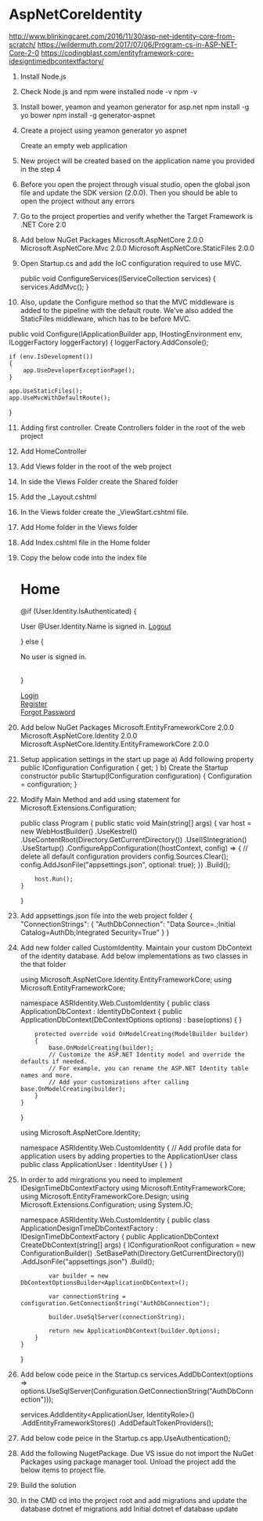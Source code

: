# AspNetCoreIdentity

http://www.blinkingcaret.com/2016/11/30/asp-net-identity-core-from-scratch/
https://wildermuth.com/2017/07/06/Program-cs-in-ASP-NET-Core-2-0
https://codingblast.com/entityframework-core-idesigntimedbcontextfactory/

1) Install Node.js

2) Check Node.js and npm were installed
	node -v
	npm -v
	
3) Install bower, yeamon and yeamon generator for asp.net
	npm install -g yo bower
	npm install -g generator-aspnet
	
4) Create a project using yeamon generator
	yo aspnet
	
	Create an empty web application
	
5) New project will be created based on the application name you provided in the step 4

6) Before you open the project through visual studio, open the global.json file and update the SDK version (2.0.0). Then you should be able to open the project without any errors

7) Go to the project properties and verify whether the Target Framework is .NET Core 2.0

8) Add below NuGet Packages
	Microsoft.AspNetCore 2.0.0
	Microsoft.AspNetCore.Mvc 2.0.0
	Microsoft.AspNetCore.StaticFiles 2.0.0

9) Open Startup.cs and add the IoC configuration required to use MVC.

    public void ConfigureServices(IServiceCollection services)
    {
        services.AddMvc();
    }

10) Also, update the Configure method so that the MVC middleware is added to the pipeline with the default route. We’ve also added the StaticFiles middleware, which has to be before MVC.

public void Configure(IApplicationBuilder app, IHostingEnvironment env, ILoggerFactory loggerFactory)
{
    loggerFactory.AddConsole();

    if (env.IsDevelopment())
    {
        app.UseDeveloperExceptionPage();
    }

    app.UseStaticFiles();
    app.UseMvcWithDefaultRoute();
}

11) Adding first controller. Create Controllers folder in the root of the web project

12) Add HomeController

13) Add Views folder in the root of the web project

14) In side the Views Folder create the Shared folder

15) Add the _Layout.cshtml

16) In the Views folder create the _ViewStart.cshtml file.

17) Add Home folder in the Views folder

18) Add Index.cshtml file in the Home folder

19) Copy the below code into the index file

	<h1>Home</h1>

	@if (User.Identity.IsAuthenticated) 
	{
		<p>User @User.Identity.Name is signed in. <a href="/Account/Logout">Logout</a> </p>

	} 
	else 
	{
		<p>No user is signed in.</p>    
	}
	<div>
		<a href="/Account/Login">Login</a>
	</div>
	<div>
		<a href="/Account/Register">Register</a>
	</div>
	<div>
		<a href="/Account/ForgotPassword">Forgot Password</a>
	</div>    

20) Add below NuGet Packages
	Microsoft.EntityFrameworkCore 2.0.0
	Microsoft.AspNetCore.Identity 2.0.0
	Microsoft.AspNetCore.Identity.EntityFrameworkCore 2.0.0
	
21) Setup application settings in the start up page
	a) Add following property
		public IConfiguration Configuration { get; }
	b) Create the Startup constructor
		public Startup(IConfiguration configuration)
        {
            Configuration = configuration;
        }
	
22) Modify Main Method and add using statement for Microsoft.Extensions.Configuration;
	
	public class Program
    {
        public static void Main(string[] args)
        {
            var host = new WebHostBuilder()
                .UseKestrel()
                .UseContentRoot(Directory.GetCurrentDirectory())
                .UseIISIntegration()
                .UseStartup<Startup>()
                .ConfigureAppConfiguration((hostContext, config) =>
                {
                    // delete all default configuration providers
                    config.Sources.Clear();
                    config.AddJsonFile("appsettings.json", optional: true);
                })
                .Build();

            host.Run();
        }
    }

23) Add appsettings.json file into the web project folder
	{
		"ConnectionStrings": {
			"AuthDbConnection": "Data Source=.;Initial Catalog=AuthDb;Integrated Security=True"
		}
	}
	

	
24) Add new folder called CustomIdentity. Maintain your custom DbContext of the identity database. Add below implementations as two classes in the that folder
	
	using Microsoft.AspNetCore.Identity.EntityFrameworkCore;
	using Microsoft.EntityFrameworkCore;

	namespace ASRIdentity.Web.CustomIdentity
	{
		public class ApplicationDbContext : IdentityDbContext<ApplicationUser>
		{
			public ApplicationDbContext(DbContextOptions<ApplicationDbContext> options)
				: base(options)
			{
			}

			protected override void OnModelCreating(ModelBuilder builder)
			{
				base.OnModelCreating(builder);
				// Customize the ASP.NET Identity model and override the defaults if needed.
				// For example, you can rename the ASP.NET Identity table names and more.
				// Add your customizations after calling base.OnModelCreating(builder);
			}
		}
	}

	using Microsoft.AspNetCore.Identity;

	namespace ASRIdentity.Web.CustomIdentity
	{
		// Add profile data for application users by adding properties to the ApplicationUser class
		public class ApplicationUser : IdentityUser
		{
		}
	}

25) In order to add mirgrations you need to implement IDesignTimeDbContextFactory
	using Microsoft.EntityFrameworkCore;
	using Microsoft.EntityFrameworkCore.Design;
	using Microsoft.Extensions.Configuration;
	using System.IO;

	namespace ASRIdentity.Web.CustomIdentity
	{
		public class ApplicationDesignTimeDbContextFactory : IDesignTimeDbContextFactory<ApplicationDbContext>
		{
			public ApplicationDbContext CreateDbContext(string[] args)
			{
				IConfigurationRoot configuration = new ConfigurationBuilder()
				.SetBasePath(Directory.GetCurrentDirectory())
				.AddJsonFile("appsettings.json")
				.Build();

				var builder = new DbContextOptionsBuilder<ApplicationDbContext>();

				var connectionString = configuration.GetConnectionString("AuthDbConnection");

				builder.UseSqlServer(connectionString);

				return new ApplicationDbContext(builder.Options);
			}
		}
	}

26) Add below code peice in the Startup.cs
	services.AddDbContext<ApplicationDbContext>(options => 
                options.UseSqlServer(Configuration.GetConnectionString("AuthDbConnection")));

	services.AddIdentity<ApplicationUser, IdentityRole>()
		.AddEntityFrameworkStores<ApplicationDbContext>()
		.AddDefaultTokenProviders();
				
27) Add below code peice in the Startup.cs
	app.UseAuthentication();
	
28) Add the following NugetPackage. Due VS issue do not import the NuGet Packages using package manager tool.
	Unload the project add the below items to project file.
	
	<ItemGroup>
	  <DotNetCliToolReference Include="Microsoft.EntityFrameworkCore.Tools.DotNet" Version="2.0.0" />
	  <DotNetCliToolReference Include="Microsoft.VisualStudio.Web.CodeGeneration.Tools" Version="2.0.0" />
	</ItemGroup>
	
29) Build the solution

30) In the CMD cd into the project root and add migrations and update the database
	dotnet ef migrations add Initial
	dotnet ef database update
